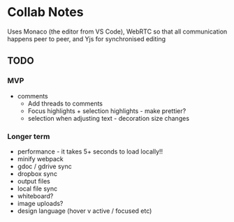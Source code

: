 Collab Notes
============

Uses Monaco (the editor from VS Code), WebRTC so that all communication happens peer to peer, and Yjs for synchronised editing

TODO
----
### MVP
- comments
  - Add threads to comments
  - Focus highlights + selection highlights - make prettier?
  - selection when adjusting text - decoration size changes

### Longer term
- performance - it takes 5+ seconds to load locally!!
- minify webpack
- gdoc / gdrive sync
- dropbox sync
- output files
- local file sync
- whiteboard?
- image uploads?
- design language (hover v active / focused etc)
